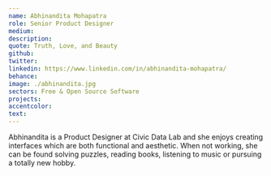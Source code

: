 ```yaml
---
name: Abhinandita Mohapatra
role: Senior Product Designer
medium:
description:
quote: Truth, Love, and Beauty
github:
twitter:
linkedin: https://www.linkedin.com/in/abhinandita-mohapatra/
behance:
image: ./abhinandita.jpg
sectors: Free & Open Source Software
projects:
accentcolor:
text: 
---
```

Abhinandita is a Product Designer at Civic Data Lab and she enjoys creating interfaces which are both functional and aesthetic. When not working, she can be found solving puzzles, reading books, listening to music or pursuing a totally new hobby.